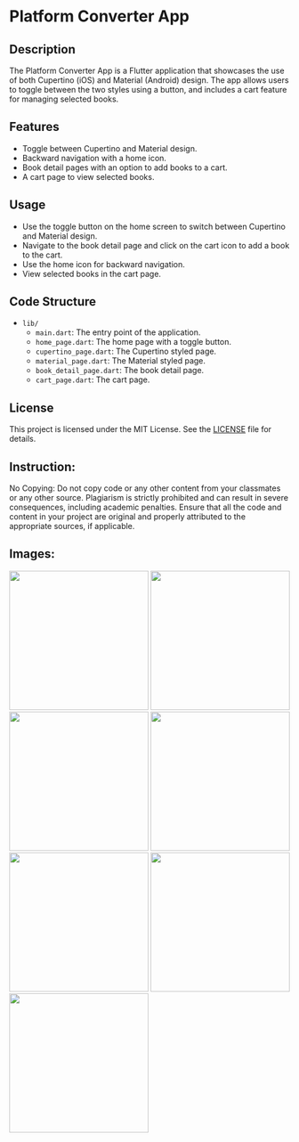 # Platform Converter App

## Description
The Platform Converter App is a Flutter application that showcases the use of both Cupertino (iOS) and Material (Android) design. The app allows users to toggle between the two styles using a button, and includes a cart feature for managing selected books. 

## Features
- Toggle between Cupertino and Material design.
- Backward navigation with a home icon.
- Book detail pages with an option to add books to a cart.
- A cart page to view selected books.

## Usage
- Use the toggle button on the home screen to switch between Cupertino and Material design.
- Navigate to the book detail page and click on the cart icon to add a book to the cart.
- Use the home icon for backward navigation.
- View selected books in the cart page.

## Code Structure
- `lib/`
  - `main.dart`: The entry point of the application.
  - `home_page.dart`: The home page with a toggle button.
  - `cupertino_page.dart`: The Cupertino styled page.
  - `material_page.dart`: The Material styled page.
  - `book_detail_page.dart`: The book detail page.
  - `cart_page.dart`: The cart page.

## License
This project is licensed under the MIT License. See the [LICENSE](LICENSE) file for details.


## Instruction:
No Copying: Do not copy code or any other content from your classmates or any other source. Plagiarism is strictly prohibited and can result in severe consequences, including academic penalties. Ensure that all the code and content in your project are original and properly attributed to the appropriate sources, if applicable.

## Images:

<img src="https://github.com/aarchimaniya/Platform_Converter/assets/128701780/c707df0f-add9-4172-a8f4-3a8ac2a570ea" width="250">
<img src="https://github.com/aarchimaniya/Platform_Converter/assets/128701780/c0ac1ece-4a3a-4a5a-8d27-5dd50bc43d54" width="250">
<img src="https://github.com/aarchimaniya/Platform_Converter/assets/128701780/b762a483-43b4-42f8-83c5-ccda19209963" width="250">
<img src="https://github.com/aarchimaniya/Platform_Converter/assets/128701780/f70f6ff0-efa4-495f-abdc-c2638de18f6e" width="250">
<img src="https://github.com/aarchimaniya/Platform_Converter/assets/128701780/adaabea6-87d8-465c-b943-c9582d3d0f03" width="250">
<img src="https://github.com/aarchimaniya/Platform_Converter/assets/128701780/14c2a172-2d0b-4971-b66d-ec4422e80965" width="250">
<img src="https://github.com/aarchimaniya/Platform_Converter/assets/128701780/b01e3bae-da00-4058-8b76-6115ae682c6d" width="250">





